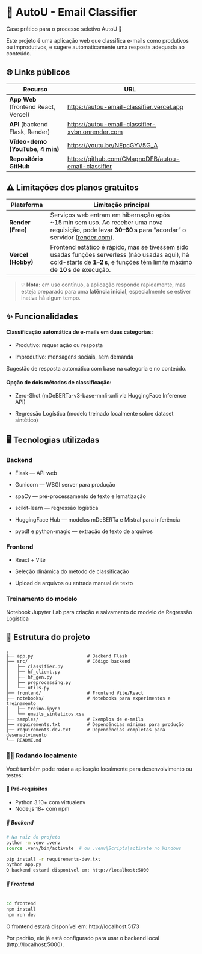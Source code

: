 # 📧 AutoU - Email Classifier

Case prático para o processo seletivo AutoU 🚀

Este projeto é uma aplicação web que classifica e-mails como produtivos ou improdutivos, e sugere automaticamente uma resposta adequada ao conteúdo.

## 🌐 Links públicos

| Recurso | URL |
|---------|-----|
| **App Web** (frontend React, Vercel) | https://autou-email-classifier.vercel.app |
| **API** (backend Flask, Render) | https://autou-email-classifier-xvbn.onrender.com |
| **Vídeo-demo (YouTube, 4 min)** | https://youtu.be/NEpcGYV5G_A |
| **Repositório GitHub** | https://github.com/CMagnoDFB/autou-email-classifier |

## ⚠️ Limitações dos planos gratuitos

| Plataforma         | Limitação principal |
|--------------------|---------------------|
| **Render (Free)**  | Serviços web entram em hibernação após ~15 min sem uso. Ao receber uma nova requisição, pode levar **30–60 s** para “acordar” o servidor ([render.com](https://render.com/docs/free)). |
| **Vercel (Hobby)** | Frontend estático é rápido, mas se tivessem sido usadas funções serverless (não usadas aqui), há cold-starts de **1–2 s**, e funções têm limite máximo de **10 s** de execução. |

> 💡 **Nota:** em uso contínuo, a aplicação responde rapidamente, mas esteja preparado para uma **latência inicial**, especialmente se estiver inativa há algum tempo.

## ✨ Funcionalidades

#### Classificação automática de e-mails em duas categorias:

- Produtivo: requer ação ou resposta

- Improdutivo: mensagens sociais, sem demanda

Sugestão de resposta automática com base na categoria e no conteúdo.

#### Opção de dois métodos de classificação:

- Zero-Shot (mDeBERTa-v3-base-mnli-xnli via HuggingFace Inference API)

- Regressão Logística (modelo treinado localmente sobre dataset sintético)

## 🖥️ Tecnologias utilizadas

### Backend

- Flask — API web

- Gunicorn — WSGI server para produção

- spaCy — pré-processamento de texto e lematização

- scikit-learn — regressão logística

- HuggingFace Hub — modelos mDeBERTa e Mistral para inferência

- pypdf e python-magic — extração de texto de arquivos

### Frontend

- React + Vite

- Seleção dinâmica do método de classificação

- Upload de arquivos ou entrada manual de texto

### Treinamento do modelo
Notebook Jupyter Lab para criação e salvamento do modelo de Regressão Logística

## 📂 Estrutura do projeto

```
.
├── app.py                    # Backend Flask
├── src/                      # Código backend
│   ├── classifier.py
│   ├── hf_client.py
│   ├── hf_gen.py
│   ├── preprocessing.py
│   └── utils.py
├── frontend/                 # Frontend Vite/React
├── notebooks/                # Notebooks para experimentos e treinamento
│   ├── treino.ipynb
│   └── emails_sinteticos.csv
├── samples/                  # Exemplos de e-mails
├── requirements.txt          # Dependências mínimas para produção
├── requirements-dev.txt      # Dependências completas para desenvolvimento
└── README.md
```


### 🧑‍💻 Rodando localmente

Você também pode rodar a aplicação localmente para desenvolvimento ou testes:

#### 🔷 Pré-requisitos

- Python 3.10+ com virtualenv
- Node.js 18+ com npm

##### 🔷 Backend

```bash
# Na raiz do projeto
python -m venv .venv
source .venv/bin/activate  # ou .venv\Scripts\activate no Windows

pip install -r requirements-dev.txt
python app.py
O backend estará disponível em: http://localhost:5000
```
##### 🔷 Frontend

```bash

cd frontend
npm install
npm run dev
```
O frontend estará disponível em: http://localhost:5173

Por padrão, ele já está configurado para usar o backend local (http://localhost:5000).
